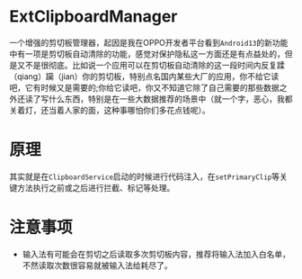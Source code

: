 # ExtClipboardManager

一个增强的剪切板管理器，起因是我在OPPO开发者平台看到`Android13`的新功能中有一项是剪切板自动清除的功能，感觉对保护隐私这一方面还是有点益处的，但是又不是很彻底。比如说一个应用可以在剪切板自动清除的这一段时间内反复蹂（qiang）躏（jian）你的剪切板，特别点名国内某些大厂的应用，你不给它读吧，它有时候又是需要的;你给它读吧，你又不知道它除了自己需要的那些数据之外还读了写什么东西，特别是在一些大数据推荐的场景中（就一个字，恶心，我都关着灯，还当着人家的面，这种事哪怕你们多花点钱呢）。

# 原理

其实就是在`ClipboardService`启动的时候进行代码注入，在`setPrimaryClip`等关键方法执行之前或之后进行拦截、标记等处理。

# 注意事项

+ 输入法有可能会在剪切之后读取多次剪切板内容，推荐将输入法加入白名单，不然读取次数很容易就被输入法给耗尽了。